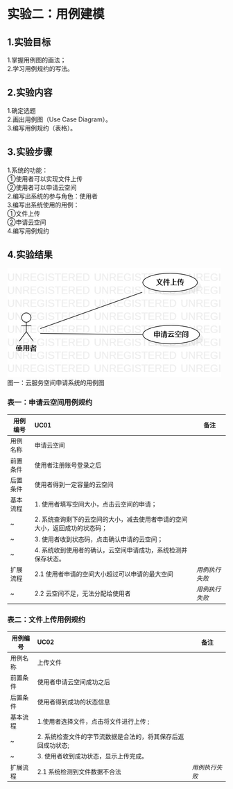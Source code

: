 # 实验二：用例建模

## 1.实验目标 
1.掌握用例图的画法；  
2.学习用例规约的写法。
## 2.实验内容
1.确定选题  
2.画出用例图（Use Case Diagram）。  
3.编写用例规约（表格）。
## 3.实验步骤  
1.系统的功能：  
①使用者可以实现文件上传  
②使用者可以申请云空间    
2.编写出系统的参与角色：使用者  
3.编写出系统使用的用例：  
①文件上传  
②申请云空间    
4.编写用例规约
## 4.实验结果
![用例图](./Lab2_UseCaseDiagram.jpg)  
图一：云服务空间申请系统的用例图
### 表一：申请云空间用例规约
用例编号 | UC01 | 备注
-|:-|-
用例名称|申请云空间|
前置条件| 使用者注册账号登录之后 |
后置条件| 使用者得到一定容量的云空间 | 
基本流程| 1. 使用者填写空间大小，点击云空间的申请； |
~| 2. 系统查询剩下的云空间的大小，减去使用者申请的空间大小，返回成功的状态码； |
~| 3. 使用者收到状态码，点击确认申请的云空间； |
~| 4. 系统收到使用者的确认，云空间申请成功，系统检测并保存状态。 |
扩展流程| 2.1 使用者申请的空间大小超过可以申请的最大空间|*用例执行失败*
~|2.2 云空间不足，无法分配给使用者|*用例执行失败*
### 表二：文件上传用例规约

用例编号 | UC02 | 备注
-|:-|-
用例名称|上传文件|
前置条件| 使用者申请云空间成功之后 |
后置条件| 使用者得到成功的状态信息 | 
基本流程| 1.使用者选择文件，点击将文件进行上传 ; |
~| 2. 系统检查文件的字节流数据是合法的，将其保存后返回成功状态; |
~| 3. 使用者收到成功状态，显示上传完成。 |
扩展流程| 2.1 系统检测到文件数据不合法 |*用例执行失败*
